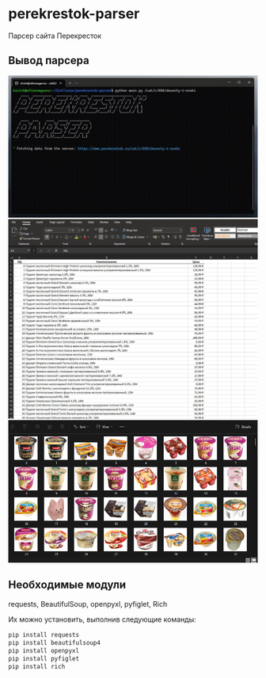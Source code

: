 # perekrestok-parser
Парсер сайта Перекресток

## Вывод парсера

![Процесс парсинга](https://github.com/kirich-yo/perekrestok-parser/blob/master/res/screenshots/3.gif)
![Таблица Excel](https://github.com/kirich-yo/perekrestok-parser/blob/master/res/screenshots/1.jpg)
![Фото товаров](https://github.com/kirich-yo/perekrestok-parser/blob/master/res/screenshots/2.jpg)

## Необходимые модули

requests, BeautifulSoup, openpyxl, pyfiglet, Rich

Их можно установить, выполнив следующие команды:

```shell
pip install requests
pip install beautifulsoup4
pip install openpyxl
pip install pyfiglet
pip install rich
```